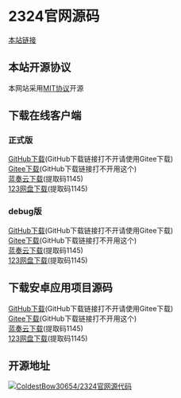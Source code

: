 # 2324官网源码

<a href="https://2324.us.kg">本站链接</a>

## 本站开源协议

本网站采用<a href="https://mit-license.org/">MIT协议</a>开源

## 下载在线客户端
### 正式版

<a href="https://github.com/jdi8hveginhe114/jdi8hveginhe114.github.io/releases/download/APP_3.0/app-release.apk">GitHub下载</a>(GitHub下载链接打不开请使用Gitee下载)
<br>
<a href="https://gitee.com/coldestbow30654/jdi8hveginhe114.github.io/releases/download/APP_1.0/app-release.apk">Gitee下载</a>(GitHub下载链接打不开用这个)
<br>
<a href="https://wwtc.lanzouq.com/if8Ur28nxmdc">蓝奏云下载</a>(提取码1145)
<br>
<a href="https://www.123pan.com/s/J1k7Vv-ejVN3">123网盘下载</a>(提取码1145)

### debug版

<a href="https://github.com/jdi8hveginhe114/jdi8hveginhe114.github.io/releases/download/APP_3.0/app-debug.apk">GitHub下载</a>(GitHub下载链接打不开请使用Gitee下载)
<br>
<a href="https://gitee.com/coldestbow30654/jdi8hveginhe114.github.io/releases/download/APP_1.0/app-debug.apk">Gitee下载</a>(GitHub下载链接打不开用这个)
<br>
<a href="https://wwtc.lanzouq.com/is06l28nxmod">蓝奏云下载</a>(提取码1145)
<br>
<a href="https://www.123pan.com/s/J1k7Vv-tjVN3">123网盘下载</a>(提取码1145)

## 下载安卓应用项目源码

<a href="https://github.com/jdi8hveginhe114/jdi8hveginhe114.github.io/releases/download/APP_3.0/app.zip">GitHub下载</a>(GitHub下载链接打不开请使用Gitee下载)
<br>
<a href="https://gitee.com/coldestbow30654/jdi8hveginhe114.github.io/releases/download/APP_1.0/app.zip">Gitee下载</a>(GitHub下载链接打不开用这个)
<br>
<a href="https://wwtc.lanzouq.com/ingFw28nxnmh">蓝奏云下载</a>(提取码1145)
<br>
<a href="https://www.123pan.com/s/J1k7Vv-ijVN3">123网盘下载</a>(提取码1145)


## 开源地址

[![ColdestBow30654/2324官网源代码](https://gitee.com/coldestbow30654/jdi8hveginhe114.github.io/widgets/widget_card.svg?colors=4183c4,ffffff,ffffff,e3e9ed,666666,9b9b9b)](https://gitee.com/coldestbow30654/jdi8hveginhe114.github.io)
